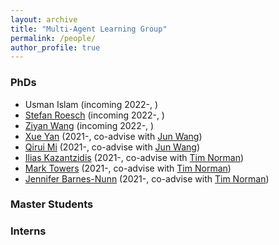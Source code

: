 ```yaml
---
layout: archive
title: "Multi-Agent Learning Group"
permalink: /people/
author_profile: true
---
```



### PhDs 

* Usman Islam (incoming 2022-, )
* [Stefan Roesch](https://www.linkedin.com/in/stefan-roesch-950a5b205/?originalSubdomain=uk) (incoming 2022-, )
* [Ziyan Wang](https://www.linkedin.com/in/ziyan-jeffery-wang-b28407143/) (incoming 2022-, )
* [Xue Yan](http://marl.ia.ac.cn/yanxue.html) (2021-, co-advise with [Jun Wang](http://www0.cs.ucl.ac.uk/staff/Jun.Wang/))
* [Qirui Mi](http://marl.ia.ac.cn/miqirui.html) (2021-, co-advise with [Jun Wang](http://www0.cs.ucl.ac.uk/staff/Jun.Wang/))
* [Ilias Kazantzidis](https://www.ecs.soton.ac.uk/people/ik3n19/) (2021-, co-advise with [Tim Norman](https://www.ecs.soton.ac.uk/people/tjn1f15))
* [Mark Towers](https://www.ecs.soton.ac.uk/people/mt5g17) (2021-, co-advise with [Tim Norman](https://www.ecs.soton.ac.uk/people/tjn1f15))
* [Jennifer Barnes-Nunn](https://www.ecs.soton.ac.uk/people/jabn1n20) (2021-, co-advise with [Tim Norman](https://www.ecs.soton.ac.uk/people/tjn1f15))

### Master Students

### Interns
